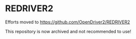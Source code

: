 # REDRIVER2

Efforts moved to https://github.com/OpenDriver2/REDRIVER2

This repository is now archived and not recommended to use!
